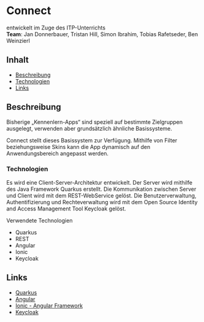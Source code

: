 <!-- PROJECT LOGO -->
# Connect
entwickelt im Zuge des ITP-Unterrichts <br>
**Team**: Jan Donnerbauer, Tristan Hill, Simon Ibrahim, Tobias Rafetseder, Ben Weinzierl


<!-- TABLE OF CONTENTS -->

## Inhalt

* [Beschreibung](#toc_2)
* [Technologien](#toc_3)
* [Links](#toc_4)



<!-- ABOUT THE PROJECT -->

## Beschreibung

Bisherige „Kennenlern-Apps“ sind speziell auf bestimmte Zielgruppen ausgelegt, verwenden aber grundsätzlich ähnliche Basissysteme. 

Connect stellt dieses Basissystem zur Verfügung. Mithilfe von Filter beziehungsweise Skins kann die App dynamisch auf den Anwendungsbereich angepasst werden. 

### Technologien
Es wird eine Client-Server-Architektur entwickelt. Der Server wird mithilfe des Java Framework Quarkus erstellt. Die Kommunikation zwischen Server und Client wird mit dem REST-WebService gelöst. Die Benutzerverwaltung, Authentifizierung und Rechteverwaltung wird mit dem Open Source Identity and Access Management Tool Keycloak gelöst. 

Verwendete Technologien

- Quarkus
- REST
- Angular
- Ionic
- Keycloak

<!-- GETTING STARTED -->



<!-- USAGE EXAMPLES -->

<!-- ROADMAP -->

<!-- CONTRIBUTING -->

<!-- LICENSE -->

<!-- CONTACT -->

<!-- ACKNOWLEDGEMENTS -->
## Links
* [Quarkus](https://quarkus.io/)
* [Angular](https://angular.io/docs)
* [Ionic - Angular Framework](https://ionicframework.com/docs/angular/your-first-app)
* [Keycloak](https://www.keycloak.org/)

